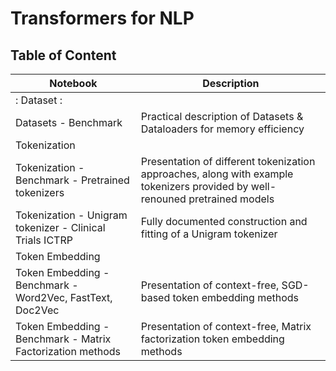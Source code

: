 # Transformers for NLP


## Table of Content

| Notebook | Description |
|-----|-----|
|: Dataset :|
| Datasets - Benchmark | Practical description of Datasets & Dataloaders for memory efficiency |
| Tokenization | |
| Tokenization - Benchmark - Pretrained tokenizers | Presentation of different tokenization approaches, along with example tokenizers provided by well-renouned pretrained models |
| Tokenization - Unigram tokenizer - Clinical Trials ICTRP | Fully documented construction and fitting of a Unigram tokenizer |
| Token Embedding | |
| Token Embedding - Benchmark - Word2Vec, FastText, Doc2Vec | Presentation of context-free, SGD-based token embedding methods |
| Token Embedding - Benchmark - Matrix Factorization methods | Presentation of context-free, Matrix factorization token embedding methods |
